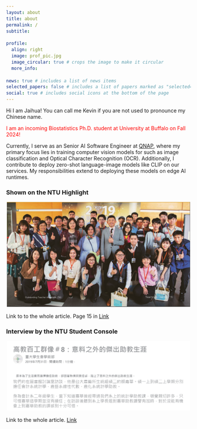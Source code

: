 ```yaml
---
layout: about
title: about
permalink: /
subtitle:

profile:
  align: right
  image: prof_pic.jpg
  image_circular: true # crops the image to make it circular
  more_info:

news: true # includes a list of news items
selected_papers: false # includes a list of papers marked as "selected={true}"
social: true # includes social icons at the bottom of the page
---
```


Hi I am Jaihua! You can call me Kevin if you are not used to pronounce my Chinese name.

<font color="#f00"> I am an incoming Biostatistics Ph.D. student at University at Buffalo on Fall 2024! </font>


Currently, I serve as an Senior AI Software Engineer at [QNAP](https://www.qnap.com/en), where my primary focus lies in training computer vision models for such as image classification and Optical Character Recognition (OCR). Additionally, I contribute to deploy zero-shot language-image models like CLIP on our services. My responsibilities extend to deploying these models on edge AI runtimes.

### Shown on the NTU Highlight

<div style="text-align: center;">
<img src="/assets/img/excellent_TA.png" alt="isolated" width="500"/>
</div>


Link to to the whole article. Page 15 in [Link](/assets/pdf/NTU_Highlights.pdf)

### Interview by the NTU Student Console

<div style="text-align: center;">
<img src="/assets/img/invited.png" alt="isolated" width="500"/>
</div>

Link to the whole article. [Link](/assets/pdf/NTU_Student_Console.pdf)


